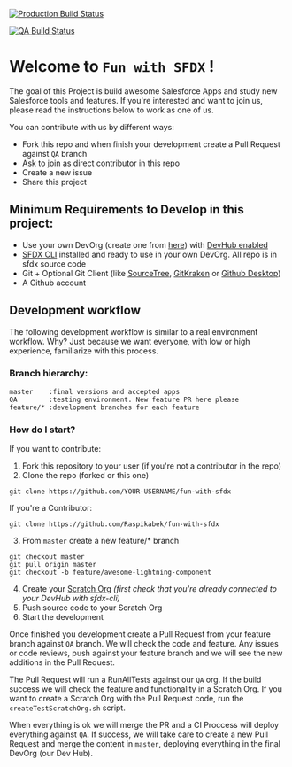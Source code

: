 [![Production Build Status](https://travis-ci.org/Raspikabek/fun-with-sfdx.svg?branch=master)](https://travis-ci.org/Raspikabek/fun-with-sfdx)

[![QA Build Status](https://travis-ci.org/Raspikabek/fun-with-sfdx.svg?branch=QA)](https://travis-ci.org/Raspikabek/fun-with-sfdx/branches)
# Welcome to `Fun with SFDX` !
The goal of this Project is build awesome Salesforce Apps and study new Salesforce tools and features. If you're interested and want to join us, please read the instructions below to work as one of us.

You can contribute with us by different ways:
* Fork this repo and when finish your development create a Pull Request against `QA` branch
* Ask to join as direct contributor in this repo
* Create a new issue
* Share this project

## Minimum Requirements to Develop in this project:
 * Use your own DevOrg (create one from [here](https://developer.salesforce.com/signup)) with [DevHub enabled](https://help.salesforce.com/articleView?id=sfdx_setup_enable_devhub.htm&type=0)
 * [SFDX CLI](https://developer.salesforce.com/docs/atlas.en-us.sfdx_setup.meta/sfdx_setup/sfdx_setup_install_cli.htm) installed and ready to use in your own DevOrg. All repo is in sfdx source code
 * Git + Optional Git Client (like [SourceTree](https://www.sourcetreeapp.com/), [GitKraken](https://www.gitkraken.com/) or [Github Desktop](https://desktop.github.com/))
 * A Github account

 ## Development workflow
The following development workflow is similar to a real environment workflow. Why? Just because we want everyone, with low or high experience, familiarize with this process.

### Branch hierarchy:
    master    :final versions and accepted apps
    QA        :testing environment. New feature PR here please
    feature/* :development branches for each feature

### How do I start?
If you want to contribute:
1. Fork this repository to your user (if you're not a contributor in the repo)
2. Clone the repo (forked or this one)
```
git clone https://github.com/YOUR-USERNAME/fun-with-sfdx
```
If you're a Contributor:
```
git clone https://github.com/Raspikabek/fun-with-sfdx
```
3. From `master` create a new feature/* branch
```
git checkout master
git pull origin master
git checkout -b feature/awesome-lightning-component
```
4. Create your [Scratch Org](https://developer.salesforce.com/docs/atlas.en-us.sfdx_dev.meta/sfdx_dev/sfdx_dev_scratch_orgs_create.htm) _(first check that you're already connected to your DevHub with sfdx-cli)_ 
5. Push source code to your Scratch Org
6. Start the development

Once finished you development create a Pull Request from your feature branch against `QA` branch. We will check the code and feature. Any issues or code reviews, push against your feature branch and we will see the new additions in the Pull Request.

The Pull Request will run a RunAllTests against our `QA` org. If the build success we will check the feature and functionality in a Scratch Org. If you want to create a Scratch Org with the Pull Request code, run the `createTestScratchOrg.sh` script.

When everything is ok we will merge the PR and a CI Proccess will deploy everything against `QA`. If success, we will take care to create a new Pull Request and merge the content in `master`, deploying everything in the final DevOrg (our Dev Hub).